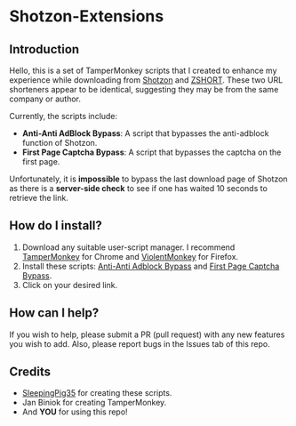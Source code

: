 # Shotzon-Extensions

## Introduction

Hello, this is a set of TamperMonkey scripts that I created to enhance my experience while downloading from [Shotzon](https://shotzon.com/) and [ZSHORT](https://zshort.net/). These two URL shorteners appear to be identical, suggesting they may be from the same company or author.

Currently, the scripts include:

- **Anti-Anti AdBlock Bypass**: A script that bypasses the anti-adblock function of Shotzon.
- **First Page Captcha Bypass**: A script that bypasses the captcha on the first page.

Unfortunately, it is **impossible** to bypass the last download page of Shotzon as there is a **server-side check** to see if one has waited 10 seconds to retrieve the link.

## How do I install?

1. Download any suitable user-script manager. I recommend [TamperMonkey](https://chromewebstore.google.com/detail/tampermonkey/dhdgffkkebhmkfjojejmpbldmpobfkfo) for Chrome and [ViolentMonkey](https://addons.mozilla.org/en-GB/firefox/addon/violentmonkey/) for Firefox.
2. Install these scripts: [Anti-Anti Adblock Bypass](https://raw.githubusercontent.com/SleepingPig35/Shotzon-Extensions/main/antiadblock.user.js) and [First Page Captcha Bypass](https://raw.githubusercontent.com/SleepingPig35/Shotzon-Extensions/main/captcha.user.js).
3. Click on your desired link.

## How can I help?

If you wish to help, please submit a PR (pull request) with any new features you wish to add. Also, please report bugs in the Issues tab of this repo.

## Credits

- [SleepingPig35](https://github.com/SleepingPig35) for creating these scripts.
- Jan Biniok for creating TamperMonkey.
- And **YOU** for using this repo!
